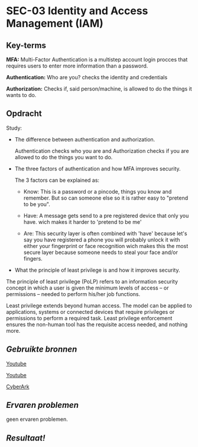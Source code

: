 **SEC-03 Identity and Access Management (IAM)**
===
**Key-terms**
---

**MFA:** Multi-Factor Authentication is a multistep account login procces that requires users to enter more information than a password.

**Authentication:** Who are you? checks the identity and credentials

**Authorization:** Checks if, said person/machine, is allowed to do the things it wants to do.

**Opdracht**
---

Study:
- The difference between authentication and authorization.

    Authentication checks who you are and Authorization checks if you are allowed to do the things you want to do.

- The three factors of authentication and how MFA improves security.

    The 3 factors can be explained as:

    - Know: This is a password or a pincode, things you know and remember. But so can someone else so it is rather easy to "pretend to be you".

    - Have: A message gets send to a pre registered device that only you have. wich makes it harder to 'pretend to be me'

    - Are: This security layer is often combined with 'have' because let's say you have registered a phone you will probably unlock it with either your fingerprint or face recognition wich makes this the most secure layer because someone needs to steal your face and/or fingers.

- What the principle of least privilege is and how it improves security.

The principle of least privilege (PoLP) refers to an information security concept in which a user is given the minimum levels of access – or permissions – needed to perform his/her job functions.

Least privilege extends beyond human access. The model can be applied to applications, systems or connected devices that require privileges or permissions to perform a required task. Least privilege enforcement ensures the non-human tool has the requisite access needed, and nothing more.




*Gebruikte bronnen*
---
[Youtube](https://www.youtube.com/watch?v=aNj36g7fSsU)

[Youtube](https://www.youtube.com/watch?v=L3alw3iXaio)

[CyberArk](https://www.cyberark.com/what-is/least-privilege/)

*Ervaren problemen*
---

geen ervaren problemen.


*Resultaat!*
---

